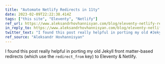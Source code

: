 ```yaml
---
title: "Automate Netlify Redirects in 11ty"
date: 2023-02-09T22:22:38.414Z
tags: ["this site", "Eleventy", "Netlify"]
ref_url: https://www.aleksandrhovhannisyan.com/blog/eleventy-netlify-redirects/
in_reply_to: https://www.aleksandrhovhannisyan.com/blog/eleventy-netlify-redirects/
twitter_text: "I found this post really helpful in porting my old #Jekyll front matter-based #redirects (which use the `redirect_from` key) to #Eleventy & #Netlify."
ref_source: "Aleksandr Hovhannisyan"
---
```


I found this post really helpful in porting my old Jekyll front matter-based redirects (which use the `redirect_from` key) to Eleventy & Netlify.
